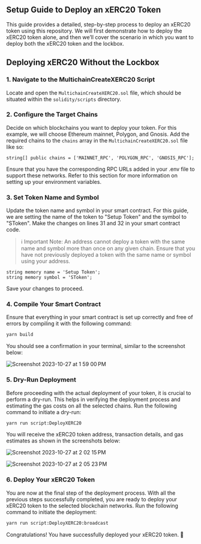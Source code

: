 ## Setup Guide to Deploy an xERC20 Token

This guide provides a detailed, step-by-step process to deploy an xERC20 token using this repository. We will first demonstrate how to deploy the xERC20 token alone, and then we’ll cover the scenario in which you want to deploy both the xERC20 token and the lockbox.

## Deploying xERC20 Without the Lockbox

### 1. Navigate to the MultichainCreateXERC20 Script

Locate and open the `MultichainCreateXERC20.sol` file, which should be situated within the `solidity/scripts` directory.

### 2. Configure the Target Chains

Decide on which blockchains you want to deploy your token. For this example, we will choose Ethereum mainnet, Polygon, and Gnosis. Add the required chains to the `chains` array in the `MultichainCreateXERC20.sol` file like so:

```solidity
string[] public chains = ['MAINNET_RPC', 'POLYGON_RPC', 'GNOSIS_RPC'];
```

Ensure that you have the corresponding RPC URLs added in your .env file to support these networks. Refer to this section for more information on setting up your environment variables.

### 3. Set Token Name and Symbol

Update the token name and symbol in your smart contract. For this guide, we are setting the name of the token to "Setup Token" and the symbol to "SToken". Make the changes on lines 31 and 32 in your smart contract code.

> ℹ️ Important Note: An address cannot deploy a token with the same name and symbol more than once on any given chain. Ensure that you have not previously deployed a token with the same name or symbol using your address.

```solidity
string memory name = 'Setup Token';
string memory symbol = 'SToken';
```

Save your changes to proceed.

### 4. Compile Your Smart Contract

Ensure that everything in your smart contract is set up correctly and free of errors by compiling it with the following command:

```sh
yarn build
```

You should see a confirmation in your terminal, similar to the screenshot below:

![Screenshot 2023-10-27 at 1 59 00 PM](https://github.com/prathmeshkhandelwal1/Chat-App/assets/56167998/e05f8c07-ac4c-4a36-a9ae-05884ff5aad4)

### 5. Dry-Run Deployment

Before proceeding with the actual deployment of your token, it is crucial to perform a dry-run. This helps in verifying the deployment process and estimating the gas costs on all the selected chains. Run the following command to initiate a dry-run:

```sh
yarn run script:DeployXERC20
```

You will receive the xERC20 token address, transaction details, and gas estimates as shown in the screenshots below:

![Screenshot 2023-10-27 at 2 02 15 PM](https://github.com/prathmeshkhandelwal1/Chat-App/assets/56167998/fc24b67e-3123-43e4-b388-2b6237e150bc)

![Screenshot 2023-10-27 at 2 05 23 PM](https://github.com/prathmeshkhandelwal1/Chat-App/assets/56167998/0654c085-4f41-4cf0-b940-8030ba396fec)

### 6. Deploy Your xERC20 Token

You are now at the final step of the deployment process. With all the previous steps successfully completed, you are ready to deploy your xERC20 token to the selected blockchain networks. Run the following command to initiate the deployment:

```sh
yarn run script:DeployXERC20:broadcast
```

Congratulations! You have successfully deployed your xERC20 token. 🚀
